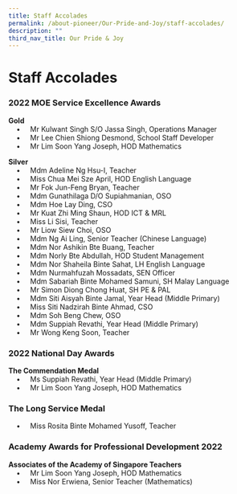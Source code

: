 ```yaml
---
title: Staff Accolades
permalink: /about-pioneer/Our-Pride-and-Joy/staff-accolades/
description: ""
third_nav_title: Our Pride & Joy
---
```

# Staff Accolades
### 2022 MOE Service Excellence Awards

<strong>Gold</strong><br>
&nbsp; &nbsp; &#x2022; &nbsp; &nbsp;
Mr Kulwant Singh S/O Jassa Singh, Operations Manager<br>
&nbsp; &nbsp; &#x2022; &nbsp; &nbsp;
Mr Lee Chien Shiong Desmond, School Staff Developer<br>
&nbsp; &nbsp; &#x2022; &nbsp; &nbsp;
Mr Lim Soon Yang Joseph, HOD Mathematics<br>

<strong>Silver</strong><br>
&nbsp; &nbsp; &#x2022; &nbsp; &nbsp;
Mdm Adeline Ng Hsu-I, Teacher<br>
&nbsp; &nbsp; &#x2022; &nbsp; &nbsp;
Miss Chua Mei Sze April, HOD English Language<br>
&nbsp; &nbsp; &#x2022; &nbsp; &nbsp;
Mr Fok Jun-Feng Bryan, Teacher<br>
&nbsp; &nbsp; &#x2022; &nbsp; &nbsp;
Mdm Gunathilaga D/O Supiahmanian, OSO<br>
&nbsp; &nbsp; &#x2022; &nbsp; &nbsp;
Mdm Hoe Lay Ding, CSO<br>
&nbsp; &nbsp; &#x2022; &nbsp; &nbsp;
Mr Kuat Zhi Ming Shaun, HOD ICT & MRL<br>
&nbsp; &nbsp; &#x2022; &nbsp; &nbsp;
Miss Li Sisi, Teacher<br>
&nbsp; &nbsp; &#x2022; &nbsp; &nbsp;
Mr Liow Siew Choi, OSO<br>
&nbsp; &nbsp; &#x2022; &nbsp; &nbsp;
Mdm Ng Ai Ling, Senior Teacher (Chinese Language)<br>
&nbsp; &nbsp; &#x2022; &nbsp; &nbsp;
Mdm Nor Ashikin Bte Buang, Teacher<br>
&nbsp; &nbsp; &#x2022; &nbsp; &nbsp;
Mdm Norly Bte Abdullah, HOD Student Management<br>
&nbsp; &nbsp; &#x2022; &nbsp; &nbsp;
Mdm Nor Shaheila Binte Sahat, LH English Language<br>
&nbsp; &nbsp; &#x2022; &nbsp; &nbsp;
Mdm Nurmahfuzah Mossadats, SEN Officer<br>
&nbsp; &nbsp; &#x2022; &nbsp; &nbsp;
Mdm Sabariah Binte Mohamed Samuni, SH Malay Language<br>
&nbsp; &nbsp; &#x2022; &nbsp; &nbsp;
Mr Simon Diong Chong Huat, SH PE & PAL<br>
&nbsp; &nbsp; &#x2022; &nbsp; &nbsp;
Mdm Siti Aisyah Binte Jamal, Year Head (Middle Primary)<br>
&nbsp; &nbsp; &#x2022; &nbsp; &nbsp;
Miss Siti Nadzirah Binte Ahmad, CSO<br>
&nbsp; &nbsp; &#x2022; &nbsp; &nbsp;
Mdm Soh Beng Chew, OSO<br>
&nbsp; &nbsp; &#x2022; &nbsp; &nbsp;
Mdm Suppiah Revathi, Year Head (Middle Primary)<br>
&nbsp; &nbsp; &#x2022; &nbsp; &nbsp;
Mr Wong Keng Soon, Teacher<br>


### 2022 National Day Awards

<strong>The Commendation Medal</strong><br>
&nbsp; &nbsp; &#x2022; &nbsp; &nbsp;
Ms Suppiah Revathi, Year Head (Middle Primary)<br>
&nbsp; &nbsp; &#x2022; &nbsp; &nbsp;
Mr Lim Soon Yang Joseph, HOD Mathematics<br>


### The Long Service Medal 

&nbsp; &nbsp; &#x2022; &nbsp; &nbsp;
Miss Rosita Binte Mohamed Yusoff, Teacher<br>


### Academy Awards for Professional Development 2022
<strong>Associates of the Academy of Singapore Teachers</strong><br>
&nbsp; &nbsp; &#x2022; &nbsp; &nbsp;
Mr Lim Soon Yang Joseph, HOD Mathematics<br>
&nbsp; &nbsp; &#x2022; &nbsp; &nbsp;
Miss Nor Erwiena, Senior Teacher (Mathematics)<br>